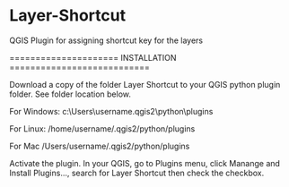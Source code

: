 # Layer-Shortcut
QGIS Plugin for assigning shortcut key for the layers

===================== INSTALLATION ===========================

Download a copy of the folder Layer Shortcut to your QGIS python plugin folder. See folder location below.

For Windows:
 c:\Users\username.qgis2\python\plugins

For Linux:
 /home/username/.qgis2/python/plugins

For Mac 
/Users/username/.qgis2/python/plugins

Activate the plugin. In your QGIS, go to Plugins menu, click Manange and Install Plugins..., search for Layer Shortcut then check the checkbox.
